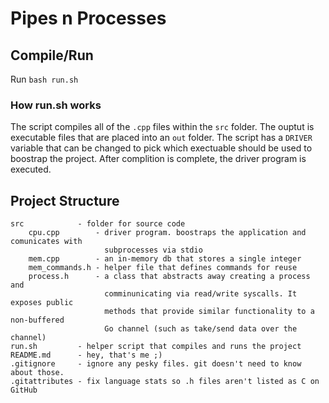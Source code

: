 # Pipes n Processes

## Compile/Run
Run `bash run.sh`

### How run.sh works
The script compiles all of the `.cpp` files within the `src` folder. The ouptut is
executable files that are placed into an `out` folder. The script has a `DRIVER`
variable that can be changed to pick which exectuable should be used to boostrap
the project. After complition is complete, the driver program is executed.

## Project Structure
```
src            - folder for source code
    cpu.cpp        - driver program. boostraps the application and comunicates with
                     subprocesses via stdio
    mem.cpp        - an in-memory db that stores a single integer
    mem_commands.h - helper file that defines commands for reuse
    process.h      - a class that abstracts away creating a process and
                     comminunicating via read/write syscalls. It exposes public
                     methods that provide similar functionality to a non-buffered
                     Go channel (such as take/send data over the channel)
run.sh         - helper script that compiles and runs the project
README.md      - hey, that's me ;)
.gitignore     - ignore any pesky files. git doesn't need to know about those.
.gitattributes - fix language stats so .h files aren't listed as C on GitHub
```
